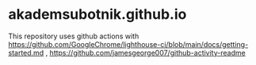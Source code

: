 # akademsubotnik.github.io
This repository uses github actions with https://github.com/GoogleChrome/lighthouse-ci/blob/main/docs/getting-started.md , https://github.com/jamesgeorge007/github-activity-readme


